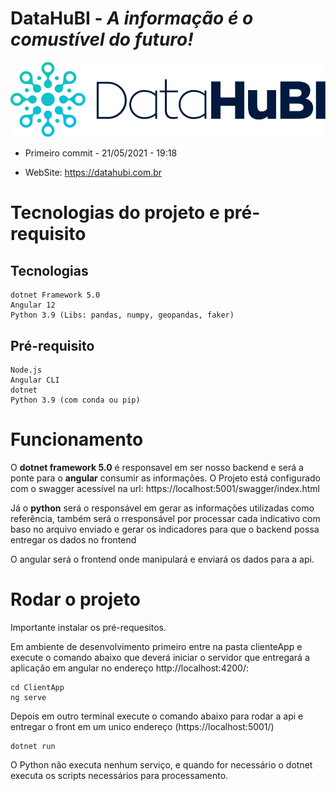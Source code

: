 # DataHuBI - *A informação é o comustível do futuro!*

![DataHuBI](ClientApp/src/assets/img/logo.svg)

* Primeiro commit - 21/05/2021 - 19:18

* WebSite: https://datahubi.com.br
 
 # Tecnologias do projeto e pré-requisito

## Tecnologias
    dotnet Framework 5.0
    Angular 12 
    Python 3.9 (Libs: pandas, numpy, geopandas, faker)
## Pré-requisito
    Node.js 
    Angular CLI
    dotnet
    Python 3.9 (com conda ou pip)

# Funcionamento

O **dotnet framework 5.0** é responsavel em ser nosso backend e será a ponte para o **angular** consumir as informações. O Projeto está configurado com o swagger acessível na url: https://localhost:5001/swagger/index.html

Já o **python** será o responsável em gerar as informações utilizadas como referência, também será o rresponsável por processar cada indicativo com baso no arquivo enviado e gerar os indicadores para que o backend possa entregar os dados no frontend

O angular será o frontend onde manipulará e enviará os dados para a api.

# Rodar o projeto

Importante instalar os pré-requesitos. 

Em ambiente de desenvolvimento primeiro entre na pasta clienteApp e execute o comando abaixo que deverá iniciar o servidor que entregará a aplicação em angular no endereço http://localhost:4200/:
    
    cd ClientApp
    ng serve

Depois em outro terminal execute o comando abaixo para rodar a api e entregar o front em um unico endereço (https://localhost:5001/)

    dotnet run


O Python não executa nenhum serviço, e quando for necessário o dotnet executa os scripts necessários para processamento.